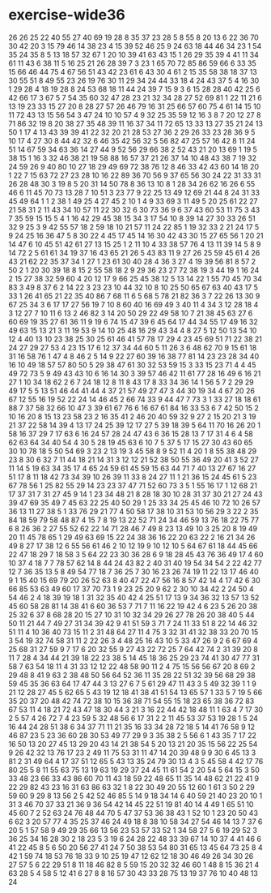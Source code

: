 # exercise-wide36
26
26
25
22
40
55
27
40
69
19
28
8
35
37
23
28
5
8
55
8
20
13
6
22
36
70
30
42
20
3
15
79
46
14
38
23
4
15
39
52
46
25
9
24
63
18
44
46
34
23
1
54
35
24
35
8
5
13
18
57
32
67
1
20
10
39
41
63
43
15
1
26
29
35
39
4
41
11
34
61
11
43
6
38
11
5
16
25
21
26
28
39
7
3
23
1
65
70
72
85
86
59
66
6
33
35
15
66
46
44
75
4
67
56
51
43
42
23
61
6
43
30
4
61
2
15
35
58
38
18
37
13
30
55
51
8
49
55
23
26
19
76
30
11
29
34
24
44
33
18
4
24
43
37
5
4
16
30
1
29
28
4
18
19
28
8
24
53
68
18
11
44
24
39
7
15
9
3
6
15
28
28
40
42
25
6
42
66
17
3
67
5
7
54
35
60
32
47
28
23
21
32
34
28
27
52
69
81
1
22
11
21
6
13
19
23
33
15
27
20
8
28
27
57
26
46
79
16
31
25
66
57
60
75
4
61
14
15
10
11
72
43
13
15
56
54
3
47
24
10
10
57
4
9
32
25
35
59
12
16
3
8
7
20
12
27
8
71
86
32
19
8
20
38
27
35
48
39
11
16
37
34
11
72
65
13
33
13
27
35
21
24
13
50
1
17
4
13
43
39
39
41
22
32
20
21
28
53
27
36
2
29
26
33
23
28
36
9
5
10
17
4
27
30
8
44
42
32
6
46
35
42
56
32
5
56
82
47
25
57
16
42
8
11
24
51
14
67
59
34
63
36
14
27
44
9
52
56
29
66
38
2
52
43
21
20
13
69
1
19
5
38
15
1
16
3
32
46
38
21
19
58
88
16
57
37
21
26
37
14
10
48
43
38
7
19
32
24
59
26
9
40
80
10
27
18
29
49
69
72
38
76
12
8
46
33
42
43
60
14
18
20
1
22
7
15
63
72
27
23
28
10
16
22
89
36
70
56
9
37
65
56
30
24
22
31
33
31
26
28
48
30
3
19
8
5
20
31
14
50
78
8
36
13
10
8
1
28
34
26
62
16
26
6
55
46
6
11
45
70
73
13
28
7
10
51
3
23
77
9
22
25
13
49
12
69
21
44
8
24
31
33
45
49
64
1
1
2
38
1
49
25
4
27
45
2
10
1
4
9
33
69
3
11
49
5
20
25
61
22
27
21
58
31
2
11
43
34
10
57
11
22
30
32
6
30
73
36
9
6
37
43
60
53
11
75
3
43
7
35
59
15
15
5
4
1
16
42
29
45
38
15
34
3
17
54
10
8
39
14
27
30
33
26
51
32
9
25
3
9
42
55
57
18
2
59
18
10
21
57
11
24
22
85
1
19
32
33
2
21
24
17
5
9
24
25
16
36
47
5
8
30
22
4
45
17
45
14
16
30
42
43
30
15
27
65
56
1
20
21
14
47
6
10
45
51
42
61
27
13
15
25
1
2
11
10
4
33
38
57
76
4
13
11
39
14
5
8
9
14
72
2
5
61
61
34
19
37
16
43
65
21
26
5
43
83
11
9
27
26
25
59
45
61
4
26
43
21
62
22
35
37
34
1
27
1
23
61
30
40
28
4
36
3
27
4
19
39
56
81
8
57
2
50
2
1
20
30
39
18
8
15
2
55
58
18
2
9
29
36
23
27
72
38
19
3
44
19
1
16
24
2
15
27
38
32
59
60
4
20
12
17
9
66
25
45
38
12
5
13
14
22
1
55
70
45
70
34
83
3
49
8
37
6
2
14
22
3
23
23
10
44
32
10
8
10
25
50
65
67
63
40
43
17
5
33
1
26
41
65
21
22
35
40
86
7
68
11
6
5
68
5
78
21
82
36
3
7
22
26
13
30
9
67
25
34
3
6
17
17
27
56
19
7
10
8
60
40
16
69
49
3
40
11
4
34
3
12
28
18
4
3
12
27
7
10
11
6
13
2
46
82
3
14
20
50
29
22
49
58
10
7
21
38
45
63
27
6
60
69
19
35
27
61
36
11
9
19
6
74
15
47
39
6
45
64
17
44
34
55
17
49
16
32
49
63
15
13
21
3
11
19
53
9
14
10
25
48
16
29
43
34
4
8
27
5
12
50
13
54
10
12
4
40
13
10
23
38
25
30
25
61
46
41
57
78
17
29
4
23
45
69
51
71
22
38
21
24
27
29
27
53
4
23
15
17
6
12
37
34
44
60
5
11
26
3
6
48
62
70
9
15
61
18
31
16
58
76
1
47
4
8
46
2
5
14
9
22
27
60
39
16
38
77
81
14
23
23
28
34
40
16
10
49
18
57
57
80
50
5
29
38
47
61
30
32
53
59
15
3
33
15
23
71
4
4
45
49
72
73
5
9
49
43
43
10
6
16
14
30
3
39
57
46
42
11
61
77
28
16
49
6
16
21
27
1
10
34
18
62
2
6
7
24
18
12
8
11
8
43
17
8
33
34
36
14
1
56
5
7
2
29
29
49
17
5
5
13
51
46
44
41
44
4
37
21
57
49
27
47
3
44
30
19
34
4
67
20
26
67
12
55
16
19
52
22
24
14
46
45
2
66
74
33
9
44
47
7
73
3
1
33
27
18
18
61
88
7
37
58
32
66
10
47
3
39
61
67
76
6
16
67
61
84
16
33
53
6
7
42
50
15
2
10
16
20
8
15
13
23
58
23
2
16
35
41
2
46
20
40
59
32
9
27
2
15
20
21
3
19
21
37
22
58
14
39
4
13
17
24
25
39
12
17
27
5
39
18
39
5
64
11
70
16
26
20
1
58
16
37
29
7
17
63
6
16
24
57
28
24
47
43
6
36
15
28
13
7
17
31
4
6
4
58
62
63
64
34
40
54
4
30
5
28
19
45
63
6
10
7
5
37
5
17
15
27
30
43
60
65
30
10
78
18
5
50
54
69
3
23
2
13
19
3
45
58
8
9
52
11
4
20
1
8
55
38
48
29
23
8
30
6
32
7
11
44
18
21
14
31
3
12
12
21
52
38
50
55
36
49
20
41
3
52
27
11
14
5
19
63
34
35
17
4
65
24
59
61
45
59
15
63
44
71
7
40
13
27
67
16
27
51
17
8
11
18
42
73
34
39
10
26
39
11
33
8
24
27
11
1
21
36
15
24
45
61
5
23
67
78
56
1
25
82
55
29
14
23
23
37
47
71
52
60
73
3
5
1
55
16
17
1
12
68
21
17
37
31
7
31
27
45
9
14
1
23
34
48
21
8
28
18
30
10
28
31
37
30
21
27
24
43
39
47
69
35
49
7
45
63
22
25
40
50
29
1
25
33
34
25
45
46
10
72
10
26
57
36
13
11
27
38
5
1
33
76
29
21
77
4
50
58
17
38
10
31
53
10
56
29
3
22
2
35
84
18
59
79
58
48
87
4
15
7
8
19
13
22
52
71
24
34
46
59
13
76
18
22
75
77
6
8
26
36
2
27
55
52
62
22
14
71
28
46
7
49
8
23
13
49
10
3
25
20
8
19
49
20
11
45
78
65
1
29
49
63
69
15
22
24
38
36
16
22
20
63
22
2
16
21
34
26
49
8
27
17
38
12
6
55
56
61
46
2
10
12
19
9
10
12
10
5
64
67
61
18
44
45
66
22
47
18
29
7
18
58
3
5
64
22
23
30
36
28
6
9
18
28
45
43
76
36
49
17
4
60
10
37
4
18
7
7
78
57
62
14
8
44
24
43
82
2
40
31
40
19
54
34
54
2
22
42
77
12
7
36
35
13
5
8
49
54
77
18
7
36
25
7
30
16
23
26
74
19
11
22
13
17
46
40
9
1
15
40
15
69
79
20
26
52
63
8
40
47
22
47
56
16
8
57
42
14
4
17
42
6
30
66
85
53
63
49
60
17
37
70
73
1
9
23
25
20
9
62
2
30
10
34
42
2
24
50
4
54
46
2
4
18
39
19
18
1
31
32
35
40
42
4
25
51
17
13
9
34
36
32
13
57
13
52
45
60
58
28
81
14
38
41
6
60
36
53
7
71
7
11
16
22
19
42
4
6
23
5
26
20
38
25
32
6
37
8
68
28
20
15
27
10
31
10
32
34
29
26
27
78
26
20
38
40
5
44
50
11
21
44
7
49
27
31
34
39
42
9
41
51
59
3
71
7
24
11
33
51
8
22
14
46
32
51
11
4
10
36
40
73
15
11
2
31
48
64
27
11
4
75
3
32
31
41
32
38
33
20
70
15
3
54
19
32
74
58
31
11
2
22
26
3
4
48
25
16
43
10
5
33
47
26
9
2
6
67
69
4
25
68
31
27
59
9
7
17
6
20
32
55
9
27
43
22
72
25
7
64
42
74
2
31
39
20
8
11
7
28
4
34
44
21
39
18
22
23
38
5
14
45
18
36
25
29
23
74
41
30
47
77
31
58
7
63
54
18
11
4
31
33
12
12
22
48
58
90
11
2
4
75
15
56
56
67
20
8
69
2
29
48
8
41
9
63
2
38
48
50
56
64
52
36
11
35
28
22
51
32
39
56
68
29
38
59
45
35
36
63
64
17
47
44
3
13
27
6
7
5
61
29
47
11
43
3
5
49
32
39
1
1
9
21
12
28
27
45
5
62
65
5
43
19
12
18
41
38
41
51
54
13
65
57
1
33
5
7
19
5
66
35
20
37
20
48
42
74
72
38
10
15
36
38
71
54
55
15
18
23
65
38
36
72
83
67
53
11
4
18
21
72
43
47
18
30
44
3
21
3
16
22
44
42
18
48
11
1
63
4
7
17
30
2
5
57
4
26
72
7
4
23
59
5
32
48
56
6
17
31
2
2
11
45
53
37
53
19
28
1
5
24
16
44
24
28
51
38
6
34
37
71
11
21
35
16
33
34
28
72
18
5
14
41
76
58
9
12
46
87
23
5
23
36
60
28
30
53
49
77
29
9
3
35
38
2
5
56
6
1
43
35
7
17
22
16
50
13
20
27
45
13
29
20
43
14
21
38
54
5
20
13
21
20
35
15
56
22
25
54
9
26
42
32
13
76
17
23
2
49
11
75
53
31
11
47
14
20
39
48
9
9
30
6
45
13
3
81
2
31
49
64
4
17
37
51
12
65
5
43
13
35
24
79
30
13
4
3
5
45
58
4
42
17
76
80
25
5
8
11
55
63
75
13
19
63
19
29
37
24
45
11
61
54
2
20
54
5
64
15
3
50
33
48
23
66
33
43
86
60
70
11
43
18
59
22
48
65
11
35
14
48
62
21
22
41
9
22
29
82
43
23
16
31
63
86
63
32
1
8
22
30
49
20
55
12
60
1
61
3
50
2
29
59
60
9
29
8
13
56
2
5
42
52
46
85
5
14
9
18
34
14
6
40
59
21
40
23
20
10
1
31
3
46
70
37
33
21
36
9
36
54
42
14
45
22
51
19
81
40
14
4
49
1
65
51
10
45
60
7
2
52
63
24
76
48
44
70
5
47
37
53
36
38
43
1
52
10
1
23
20
50
43
6
62
3
20
57
77
4
35
25
37
46
24
49
18
8
38
10
58
34
27
54
46
14
13
7
37
6
20
5
1
57
58
9
49
29
35
66
13
56
23
53
57
33
52
1
34
58
27
5
6
19
29
52
3
36
25
34
16
28
30
2
18
23
5
3
19
6
24
28
22
48
33
39
67
14
10
37
4
41
46
6
41
22
45
8
5
6
50
20
56
27
41
24
7
50
38
53
54
80
31
65
13
45
64
73
25
8
4
42
1
59
74
18
53
76
18
33
9
10
25
19
47
12
62
12
18
30
46
49
26
34
30
26
27
57
5
6
22
29
51
8
11
18
46
82
8
5
59
15
20
32
32
46
60
1
48
8
15
36
21
4
63
28
5
4
58
5
12
41
6
27
8
8
16
57
30
43
33
28
75
13
19
37
76
10
40
48
13
24
